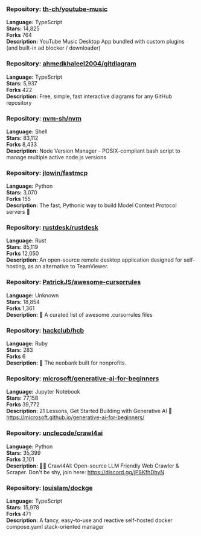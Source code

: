### **Repository:** [th-ch/youtube-music](https://github.com/th-ch/youtube-music)  

**Language:** TypeScript  
**Stars:** 14,825  
**Forks** 764  
**Description:** YouTube Music Desktop App bundled with custom plugins (and built-in ad blocker / downloader)  

### **Repository:** [ahmedkhaleel2004/gitdiagram](https://github.com/ahmedkhaleel2004/gitdiagram)  

**Language:** TypeScript  
**Stars:** 5,937  
**Forks** 422  
**Description:** Free, simple, fast interactive diagrams for any GitHub repository  

### **Repository:** [nvm-sh/nvm](https://github.com/nvm-sh/nvm)  

**Language:** Shell  
**Stars:** 83,112  
**Forks** 8,433  
**Description:** Node Version Manager - POSIX-compliant bash script to manage multiple active node.js versions  

### **Repository:** [jlowin/fastmcp](https://github.com/jlowin/fastmcp)  

**Language:** Python  
**Stars:** 3,070  
**Forks** 155  
**Description:** The fast, Pythonic way to build Model Context Protocol servers 🚀  

### **Repository:** [rustdesk/rustdesk](https://github.com/rustdesk/rustdesk)  

**Language:** Rust  
**Stars:** 85,119  
**Forks** 12,050  
**Description:** An open-source remote desktop application designed for self-hosting, as an alternative to TeamViewer.  

### **Repository:** [PatrickJS/awesome-cursorrules](https://github.com/PatrickJS/awesome-cursorrules)  

**Language:** Unknown  
**Stars:** 18,854  
**Forks** 1,361  
**Description:** 📄 A curated list of awesome .cursorrules files  

### **Repository:** [hackclub/hcb](https://github.com/hackclub/hcb)  

**Language:** Ruby  
**Stars:** 283  
**Forks** 6  
**Description:** 🏦 The neobank built for nonprofits.  

### **Repository:** [microsoft/generative-ai-for-beginners](https://github.com/microsoft/generative-ai-for-beginners)  

**Language:** Jupyter Notebook  
**Stars:** 77,158  
**Forks** 39,772  
**Description:** 21 Lessons, Get Started Building with Generative AI 🔗 https://microsoft.github.io/generative-ai-for-beginners/  

### **Repository:** [unclecode/crawl4ai](https://github.com/unclecode/crawl4ai)  

**Language:** Python  
**Stars:** 35,399  
**Forks** 3,101  
**Description:** 🚀🤖 Crawl4AI: Open-source LLM Friendly Web Crawler & Scraper. Don't be shy, join here: https://discord.gg/jP8KfhDhyN  

### **Repository:** [louislam/dockge](https://github.com/louislam/dockge)  

**Language:** TypeScript  
**Stars:** 15,978  
**Forks** 471  
**Description:** A fancy, easy-to-use and reactive self-hosted docker compose.yaml stack-oriented manager  

